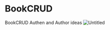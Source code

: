 # BookCRUD
BookCRUD
Authen and Author ideas
![Untitled](https://user-images.githubusercontent.com/104681157/218913145-b6db54aa-9d90-47ae-8c41-3ce104effec2.png)
